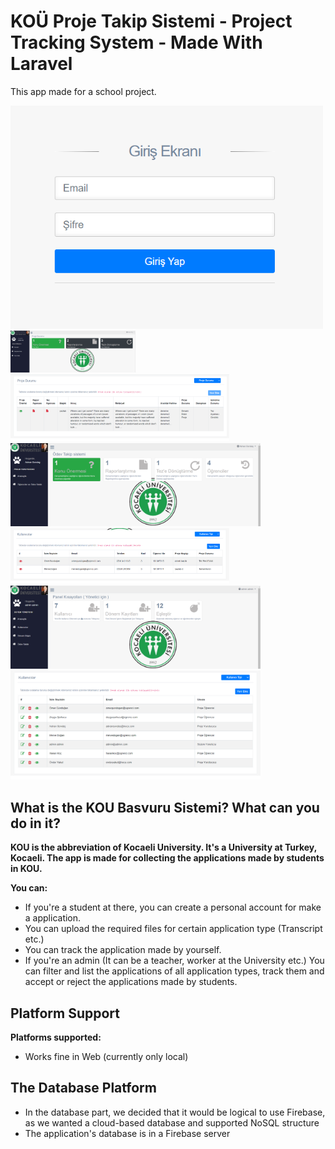 # KOÜ Proje Takip Sistemi - Project Tracking System - Made With Laravel

This app made for a school project.

<div class="row">
  <img src="images/Screenshot_3.png" width="500"/>
    <img src="images/Screenshot_1.png" width="200"/>
</div>
<div class="row">
  <img src="images/Screenshot_2.png" width="350"/>
  <img src="images/Screenshot_6.png" width="400"/>
</div>
<div class="row">
  <img src="images/Screenshot_7.png" width="350"/>
  <img src="images/Screenshot_5.png" width="400"/>
</div>
<div class="row">
  <img src="images/Screenshot_4.png" width="400"/>
</div>

## What is the KOU Basvuru Sistemi? What can you do in it?

**KOU is the abbreviation of Kocaeli University. It's a University at Turkey, Kocaeli. The app is made for collecting the applications made by students in KOU.**

**You can:**
 - If you're a student at there, you can create a personal account for make a application.
 - You can upload the required files for certain application type (Transcript etc.)
 - You can track the application made by yourself.
 - If you're an admin (It can be a teacher, worker at the University etc.) You can filter and list the applications of all application types, track them and accept or reject the applications made by students.

## Platform Support

**Platforms supported:**
 - Works fine in Web (currently only local)

## The Database Platform

  - In the database part, we decided that it would be logical to use Firebase, as we wanted a cloud-based database and supported NoSQL structure
  - The application's database is in a Firebase server

